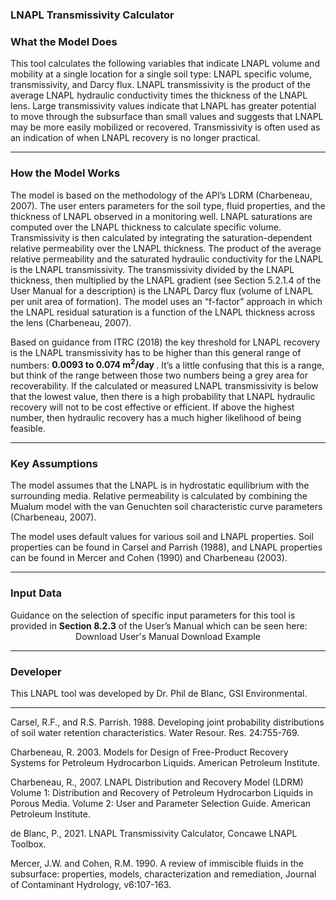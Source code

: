 <h3> LNAPL Transmissivity Calculator </h3>   

<h3> What the Model Does </h3>   

This tool calculates the following variables that indicate LNAPL volume and mobility at a single location for a single soil type: LNAPL specific volume, transmissivity, and Darcy flux. LNAPL transmissivity is the product of the average LNAPL hydraulic conductivity times the thickness of the LNAPL lens. Large transmissivity values indicate that LNAPL has greater potential to move through the subsurface than small values and suggests that LNAPL may be more easily mobilized or recovered. Transmissivity is often used as an indication of when LNAPL recovery is no longer practical.

<hr class="featurette-divider">

<h3> How the Model Works </h3>

The model is based on the methodology of the API’s LDRM (Charbeneau, 2007). The user enters parameters for the soil type, fluid properties, and the thickness of LNAPL observed in a monitoring well. LNAPL saturations are computed over the LNAPL thickness to calculate specific volume. Transmissivity is then calculated by integrating the saturation-dependent relative permeability over the LNAPL thickness. The product of the average relative permeability and the saturated hydraulic conductivity for the LNAPL is the LNAPL transmissivity. The transmissivity divided by the LNAPL thickness, then multiplied by the LNAPL gradient (see Section 5.2.1.4 of the User Manual for a description) is the LNAPL Darcy flux (volume of LNAPL per unit area of formation). The model uses an “f-factor” approach in which the LNAPL residual saturation is a function of the LNAPL thickness across the lens (Charbeneau, 2007).

Based on guidance from  ITRC (2018) the key threshold for LNAPL recovery is the LNAPL transmissivity has to be higher than this general range of numbers: <b>0.0093 to 0.074 m<sup>2</sup>/day </b>.  It’s a little confusing that this is a range, but think of the range between those two numbers being a grey area for recoverability.    If the calculated or measured   LNAPL transmissivity is below that the lowest value, then there is a high probability that LNAPL hydraulic recovery will not to be cost effective or efficient.  If above the highest number, then hydraulic recovery has a much higher likelihood of being feasible.

<hr class="featurette-divider">

<h3> Key Assumptions </h3>  

The model assumes that the LNAPL is in hydrostatic equilibrium with the surrounding media. Relative permeability is calculated by combining the Mualum model with the van Genuchten soil characteristic curve parameters (Charbeneau, 2007).

The model uses default values for various soil and LNAPL properties. Soil properties can be found in Carsel and Parrish (1988), and LNAPL properties can be found in Mercer and Cohen (1990) and Charbeneau (2003).

<hr class="featurette-divider">

<h3> Input Data </h3>  
Guidance on the selection of specific input parameters for this tool is provided in <b>Section 8.2.3</b> of the User’s Manual which can be seen here:

<div style = "text-align:center;">
<a class="btn btn-default btn btn-default shiny-download-link shiny-bound-output button1" onclick="window.open('GSI_Concawe_LNAPL_Manual.pdf#page=47')" role="button">Download User's Manual</a>
<a class="btn btn-default btn btn-default shiny-download-link shiny-bound-output button1" onclick="window.open('06_LNAPL-Recovery/Tier_2/LNAPL_Transmissivity_Calculator_Example.pdf')" role="button">Download Example</a>
</div>

<hr class="featurette-divider">

<h3> Developer </h3>  

This LNAPL tool was developed by Dr. Phil de Blanc, GSI Environmental.

<hr class="featurette-divider">

Carsel, R.F., and R.S. Parrish. 1988. Developing joint probability distributions of soil water retention characteristics. Water Resour. Res. 24:755-769.

Charbeneau, R. 2003. Models for Design of Free-Product Recovery Systems for Petroleum Hydrocarbon Liquids. American Petroleum Institute.

Charbeneau, R., 2007. LNAPL Distribution and Recovery Model (LDRM) Volume 1: Distribution and Recovery of Petroleum Hydrocarbon Liquids in Porous Media. Volume 2: User and Parameter Selection Guide. American Petroleum Institute.

de Blanc, P., 2021.  LNAPL Transmissivity Calculator, Concawe LNAPL Toolbox.

Mercer, J.W. and Cohen, R.M. 1990. A review of immiscible fluids in the subsurface: properties, models, characterization and remediation, Journal of Contaminant Hydrology, v6:107-163.
